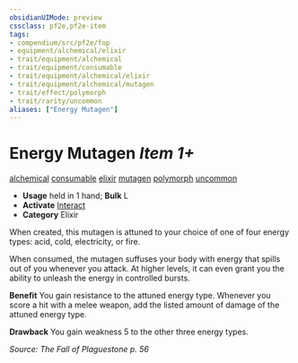 ```yaml
---
obsidianUIMode: preview
cssclass: pf2e,pf2e-item
tags:
- compendium/src/pf2e/fop
- equipment/alchemical/elixir
- trait/equipment/alchemical
- trait/equipment/consumable
- trait/equipment/alchemical/elixir
- trait/equipment/alchemical/mutagen
- trait/effect/polymorph
- trait/rarity/uncommon
aliases: ["Energy Mutagen"]
---
```

# Energy Mutagen *Item 1+*  
[alchemical](alchemical.md)  [consumable](consumable.md)  [elixir](elixir.md)  [mutagen](mutagen.md)  [polymorph](polymorph.md)  [uncommon](uncommon.md)  

- **Usage** held in 1 hand; **Bulk** L
- **Activate** [Interact](interact.md)
- **Category** Elixir

When created, this mutagen is attuned to your choice of one of four energy types: acid, cold, electricity, or fire.

When consumed, the mutagen suffuses your body with energy that spills out of you whenever you attack. At higher levels, it can even grant you the ability to unleash the energy in controlled bursts.

**Benefit** You gain resistance to the attuned energy type. Whenever you score a hit with a melee weapon, add the listed amount of damage of the attuned energy type.

**Drawback** You gain weakness 5 to the other three energy types.

*Source: The Fall of Plaguestone p. 56*